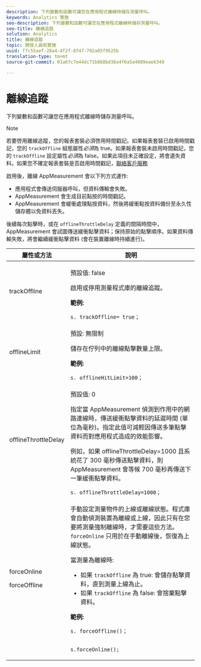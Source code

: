 ```yaml
---
description: 下列變數和函數可讓您在應用程式離線時儲存測量呼叫。
keywords: Analytics 實施
seo-description: 下列變數和函數可讓您在應用程式離線時儲存測量呼叫。
seo-title: 離線追蹤
solution: Analytics
title: 離線追蹤
topic: 開發人員和實施
uuid: f7c55aef-28a4-4f2f-8f47-792a05f9525b
translation-type: tm+mt
source-git-commit: 01a6fc7e44dc71b868bd38a4f6a5a4089eae6349

---
```



# 離線追蹤

下列變數和函數可讓您在應用程式離線時儲存測量呼叫。

>[!NOTE]
>
>若要啓用離線追蹤，您的報表套裝必須啓用時間戳記。如果報表套裝已啟用時間戳記，您的 `trackOffline` 組態屬性&#x200B;*必須*&#x200B;為 true。如果報表套裝未啟用時間戳記，您的 `trackOffline` 設定屬性&#x200B;*必須*&#x200B;為 false。如果此項目未正確設定，將會遺失資料。如果您不確定報表套裝是否啟用時間戳記，[聯絡客戶服務](https://helpx.adobe.com/contact/enterprise-support.ec.html#analytics)

啟用後，離線 AppMeasurement 會以下列方式運作:

* 應用程式會傳送伺服器呼叫，但資料傳輸會失敗。
* AppMeasurement 會生成目前點按的時間戳記。
* AppMeasurement 會緩衝處理點按資料，然後將緩衝點按資料備份至永久性儲存體以免資料丟失。

後續每次點擊時，或在 `offlineThrottleDelay` 定義的間隔時間中，AppMeasurement 會試圖傳送緩衝點擊資料；保持原始的點擊順序。如果資料傳輸失敗，將會繼續緩衝點擊資料 (會在裝置離線時持續進行)。

<table id="table_E8FD8C89025C4E819FE2FEBC7A78984D"> 
 <thead> 
  <tr> 
   <th colname="col1" class="entry"> 屬性或方法 </th> 
   <th colname="col2" class="entry"> 說明 </th> 
  </tr> 
 </thead>
 <tbody> 
  <tr> 
   <td colname="col1"> <p>trackOffline </p> </td> 
   <td colname="col2"> <p>預設值: false </p> <p>啟用或停用測量程式庫的離線追蹤。 </p> <p> <b>範例:</b> </p> 
    <code class="syntax c">s. trackOffline= true； </code>
  </td> 
  </tr> 
  <tr> 
   <td colname="col1"> <p>offlineLimit </p> </td> 
   <td colname="col2"> <p>預設: 無限制 </p> <p>儲存在佇列中的離線點擊數量上限。 </p> <p> <b>範例:</b> </p> 
    <code class="syntax c">s. offlineHitLimit=100； </code>
  </td> 
  </tr> 
  <tr> 
   <td colname="col1"> <p>offlineThrottleDelay </p> </td> 
   <td colname="col2"> <p>預設值: 0 </p> <p>指定當 AppMeasurement 偵測到作用中的網路連線時，傳送緩衝點擊資料的延遲時間 (單位為毫秒)。指定此值可減輕因傳送多筆點擊資料而對應用程式造成的效能影響。 </p> <p>例如，如果 offlineThrottleDelay=1000 且系統花了 300 毫秒傳送點擊資料，則 AppMeasurement 會等候 700 毫秒再傳送下一筆緩衝點擊資料。 </p> 
    <code class="syntax c">s. offlineThrottleDelay=1000； </code>
  </td> 
  </tr> 
  <tr> 
   <td colname="col1"> <p>forceOnline </p> <p>forceOffline </p> </td> 
   <td colname="col2"> <p> 手動設定測量物件的上線或離線狀態。程式庫會自動偵測裝置為離線或上線，因此只有在您要將測量強制離線時，才需要這些方法。<code>forceOnline</code> 只用於在手動離線後，恢復為上線狀態。 </p> <p>當測量為離線時: </p> 
    <ul id="ul_5A9CFD2968F64F938652C1D779EB7589"> 
     <li id="li_AF074C55DFED4DC8BD8CF3D25805040C"> 如果 <code>trackOffline</code> 為 true: 會儲存點擊資料，直到測量上線為止。 </li> 
     <li id="li_6A623377462548DB97C31654EADCFAF3"> 如果 <code>trackOffline</code> 為 false: 會捨棄點擊資料。 </li> 
    </ul> <p> <b>範例:</b> </p> 
    <code class="syntax c">s. forceOffline()；

s.forceOnline();
</code> </td>
</tr> 
 </tbody> 
</table>
